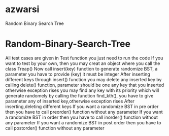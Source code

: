 # azwarsi
Random Binary Search Tree

# Random-Binary-Search-Tree
All test cases are given in Test function
you just need to run the code
If you want to test by your own, then you may creat an object where you call the class Treap()
Now call insert(key) function to generate randomize BST, a parameter you have to provide (key) it must be integer
After inserting different keys through insert() function
you may delete any inserted key by calling delete() function, parameter should be one any key that you inserted otherwise exception rises
you may find any key with its priority which will generate randomely by calling the function find_kth(), you have to give parameter any of inserted key,otherwise exception rises
After inserting,deleting different keys
If you want a randomize BST in pre order then you have to call preorder() function without any parameter
If you want a randomize BST in  order then you have to call inorder() function without any parameter
If you want a randomize BST in post order then you have to call postorder() function without any parameter
